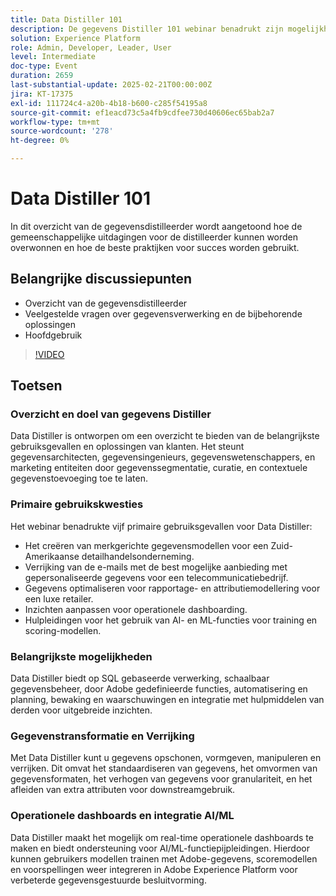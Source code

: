 ```yaml
---
title: Data Distiller 101
description: De gegevens Distiller 101 webinar benadrukt zijn mogelijkheden in gegevenssegmentatie, verrijking, en integratie AI/ML, die scalable oplossingen voor gegevensarchitecten en marketing entiteiten aanbieden om gegeven-gedreven besluitvorming te verbeteren.
solution: Experience Platform
role: Admin, Developer, Leader, User
level: Intermediate
doc-type: Event
duration: 2659
last-substantial-update: 2025-02-21T00:00:00Z
jira: KT-17375
exl-id: 111724c4-a20b-4b18-b600-c285f54195a8
source-git-commit: ef1eacd73c5a4fb9cdfee730d40606ec65bab2a7
workflow-type: tm+mt
source-wordcount: '278'
ht-degree: 0%

---
```


# Data Distiller 101

In dit overzicht van de gegevensdistilleerder wordt aangetoond hoe de gemeenschappelijke uitdagingen voor de distilleerder kunnen worden overwonnen en hoe de beste praktijken voor succes worden gebruikt.

## Belangrijke discussiepunten

* Overzicht van de gegevensdistilleerder
* Veelgestelde vragen over gegevensverwerking en de bijbehorende oplossingen
* Hoofdgebruik

>[!VIDEO](https://video.tv.adobe.com/v/3444454/?learn=on&enablevpops)

## Toetsen

### Overzicht en doel van gegevens Distiller

Data Distiller is ontworpen om een overzicht te bieden van de belangrijkste gebruiksgevallen en oplossingen van klanten. Het steunt gegevensarchitecten, gegevensingenieurs, gegevenswetenschappers, en marketing entiteiten door gegevenssegmentatie, curatie, en contextuele gegevenstoevoeging toe te laten.

### Primaire gebruikskwesties

Het webinar benadrukte vijf primaire gebruiksgevallen voor Data Distiller:

* Het creëren van merkgerichte gegevensmodellen voor een Zuid-Amerikaanse detailhandelsonderneming.
* Verrijking van de e-mails met de best mogelijke aanbieding met gepersonaliseerde gegevens voor een telecommunicatiebedrijf.
* Gegevens optimaliseren voor rapportage- en attributiemodellering voor een luxe retailer.
* Inzichten aanpassen voor operationele dashboarding.
* Hulpleidingen voor het gebruik van AI- en ML-functies voor training en scoring-modellen.

### Belangrijkste mogelijkheden

Data Distiller biedt op SQL gebaseerde verwerking, schaalbaar gegevensbeheer, door Adobe gedefinieerde functies, automatisering en planning, bewaking en waarschuwingen en integratie met hulpmiddelen van derden voor uitgebreide inzichten.

### Gegevenstransformatie en Verrijking

Met Data Distiller kunt u gegevens opschonen, vormgeven, manipuleren en verrijken. Dit omvat het standaardiseren van gegevens, het omvormen van gegevensformaten, het verhogen van gegevens voor granulariteit, en het afleiden van extra attributen voor downstreamgebruik.

### Operationele dashboards en integratie AI/ML

Data Distiller maakt het mogelijk om real-time operationele dashboards te maken en biedt ondersteuning voor AI/ML-functiepijpleidingen. Hierdoor kunnen gebruikers modellen trainen met Adobe-gegevens, scoremodellen en voorspellingen weer integreren in Adobe Experience Platform voor verbeterde gegevensgestuurde besluitvorming.
